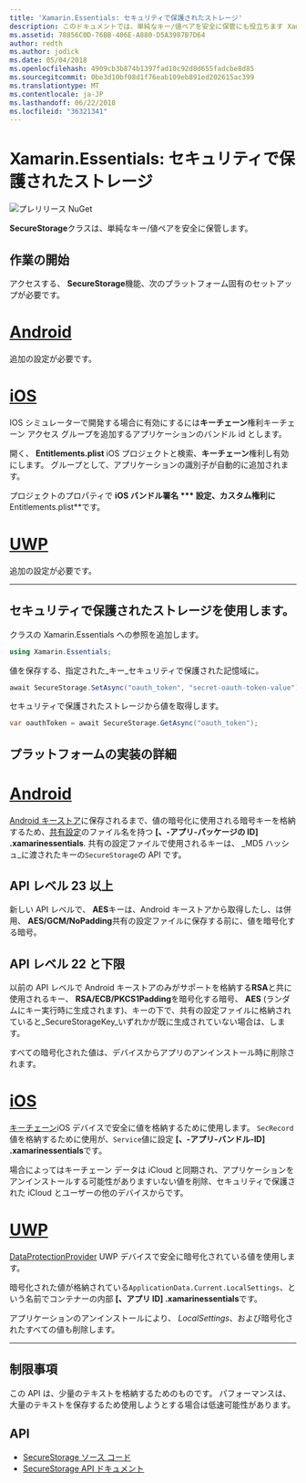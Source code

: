 ```yaml
---
title: 'Xamarin.Essentials: セキュリティで保護されたストレージ'
description: このドキュメントでは、単純なキー/値ペアを安全に保管にも役立ちます Xamarin.Essentials で SecureStorage クラスについて説明します。 これには、クラス、プラットフォームの実装の詳細、および制限事項を使用する方法について説明します。
ms.assetid: 78856C0D-76BB-406E-A880-D5A3987B7D64
author: redth
ms.author: jodick
ms.date: 05/04/2018
ms.openlocfilehash: 4909cb3b874b1397fad10c92d8d655fadcbe8d85
ms.sourcegitcommit: 0be3d10bf08d1f76eab109eb891ed202615ac399
ms.translationtype: MT
ms.contentlocale: ja-JP
ms.lasthandoff: 06/22/2018
ms.locfileid: "36321341"
---
```

# <a name="xamarinessentials-secure-storage"></a>Xamarin.Essentials: セキュリティで保護されたストレージ

![プレリリース NuGet](~/media/shared/pre-release.png)

**SecureStorage**クラスは、単純なキー/値ペアを安全に保管します。

## <a name="getting-started"></a>作業の開始

アクセスする、 **SecureStorage**機能、次のプラットフォーム固有のセットアップが必要です。

# <a name="androidtabandroid"></a>[Android](#tab/android)

追加の設定が必要です。

# <a name="iostabios"></a>[iOS](#tab/ios)

IOS シミュレーターで開発する場合に有効にするには**キーチェーン**権利キーチェーン アクセス グループを追加するアプリケーションのバンドル id とします。

開く、 **Entitlements.plist** iOS プロジェクトと検索、**キーチェーン**権利し有効にします。 グループとして、アプリケーションの識別子が自動的に追加されます。

プロジェクトのプロパティで  **iOS バンドル署名 *** 設定、**カスタム権利**に**Entitlements.plist**です。

# <a name="uwptabuwp"></a>[UWP](#tab/uwp)

追加の設定が必要です。

-----

## <a name="using-secure-storage"></a>セキュリティで保護されたストレージを使用します。

クラスの Xamarin.Essentials への参照を追加します。

```csharp
using Xamarin.Essentials;
```

値を保存する、指定された_キー_セキュリティで保護された記憶域に。

```csharp
await SecureStorage.SetAsync("oauth_token", "secret-oauth-token-value");
```

セキュリティで保護されたストレージから値を取得します。

```csharp
var oauthToken = await SecureStorage.GetAsync("oauth_token");
```

## <a name="platform-implementation-specifics"></a>プラットフォームの実装の詳細

# <a name="androidtabandroid"></a>[Android](#tab/android)

[Android キーストア](https://developer.android.com/training/articles/keystore.html)に保存されるまで、値の暗号化に使用される暗号キーを格納するため、[共有設定](https://developer.android.com/training/data-storage/shared-preferences.html)のファイル名を持つ **[、-アプリ-パッケージの ID] .xamarinessentials**.  共有の設定ファイルで使用されるキーは、 _MD5 ハッシュ_に渡されたキーの`SecureStorage`の API です。

## <a name="api-level-23-and-higher"></a>API レベル 23 以上

新しい API レベルで、 **AES**キーは、Android キーストアから取得したし、は併用、 **AES/GCM/NoPadding**共有の設定ファイルに保存する前に、値を暗号化する暗号。

## <a name="api-level-22-and-lower"></a>API レベル 22 と下限

以前の API レベルで Android キーストアのみがサポートを格納する**RSA**と共に使用されるキー、 **RSA/ECB/PKCS1Padding**を暗号化する暗号、 **AES** (ランダムにキー実行時に生成されます)、キーの下で、共有の設定ファイルに格納されていると_SecureStorageKey_いずれかが既に生成されていない場合は、します。

すべての暗号化された値は、デバイスからアプリのアンインストール時に削除されます。

# <a name="iostabios"></a>[iOS](#tab/ios)

[キーチェーン](https://developer.xamarin.com/api/type/Security.SecKeyChain/)iOS デバイスで安全に値を格納するために使用します。  `SecRecord`値を格納するために使用が、`Service`値に設定 **[、-アプリ-バンドル-ID] .xamarinessentials**です。

場合によってはキーチェーン データは iCloud と同期され、アプリケーションをアンインストールする可能性がありますいない値を削除、セキュリティで保護された iCloud とユーザーの他のデバイスからです。

# <a name="uwptabuwp"></a>[UWP](#tab/uwp)

[DataProtectionProvider](https://docs.microsoft.com/uwp/api/windows.security.cryptography.dataprotection.dataprotectionprovider) UWP デバイスで安全に暗号化されている値を使用します。

暗号化された値が格納されている`ApplicationData.Current.LocalSettings`、という名前でコンテナーの内部 **[、アプリ ID] .xamarinessentials**です。

アプリケーションのアンインストールにより、 _LocalSettings_、および暗号化されたすべての値も削除します。

-----

## <a name="limitations"></a>制限事項

この API は、少量のテキストを格納するためのものです。  パフォーマンスは、大量のテキストを保存するため使用しようとする場合は低速可能性があります。

## <a name="api"></a>API

- [SecureStorage ソース コード](https://github.com/xamarin/Essentials/tree/master/Xamarin.Essentials/SecureStorage)
- [SecureStorage API ドキュメント](xref:Xamarin.Essentials.SecureStorage)
